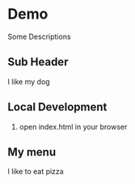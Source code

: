 # Demo

Some Descriptions

## Sub Header

I like my dog

## Local Development

1. open index.html in your browser

## My menu

I like to eat pizza


